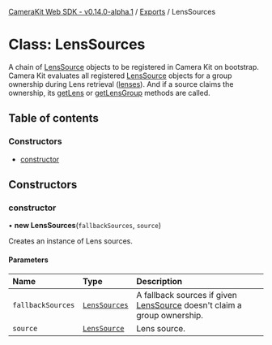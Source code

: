 [CameraKit Web SDK - v0.14.0-alpha.1](../README.md) / [Exports](../modules.md) / LensSources

# Class: LensSources

A chain of [LensSource](../interfaces/LensSource.md) objects to be registered in Camera Kit on bootstrap. Camera Kit evaluates all
registered [LensSource](../interfaces/LensSource.md) objects for a group ownership during Lens retrieval ([lenses](CameraKit.md#lenses)).
And if a source claims the ownership, its [getLens](../interfaces/LensSource.md#getlens) or [getLensGroup](../interfaces/LensSource.md#getlensgroup)
methods are called.

## Table of contents

### Constructors

- [constructor](LensSources.md#constructor)

## Constructors

### constructor

• **new LensSources**(`fallbackSources`, `source`)

Creates an instance of Lens sources.

#### Parameters

| Name | Type | Description |
| :------ | :------ | :------ |
| `fallbackSources` | [`LensSources`](LensSources.md) | A fallback sources if given [LensSource](../interfaces/LensSource.md) doesn't claim a group ownership. |
| `source` | [`LensSource`](../interfaces/LensSource.md) | Lens source. |
